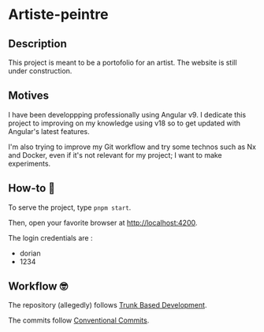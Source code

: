 # Artiste-peintre

## Description

This project is meant to be a portofolio for an artist. The website is still under construction.

## Motives

I have been developpping professionally using Angular v9. I dedicate this project to improving on my knowledge using v18 so to get updated with Angular's latest features.

I'm also trying to improve my Git workflow and try some technos such as Nx and Docker, even if it's not relevant for my project; I want to make experiments.

## How-to 🤔

To serve the project, type `pnpm start`.

Then, open your favorite browser at <http://localhost:4200>.

The login credentials are :

- dorian
- 1234

## Workflow 🤓

The repository (allegedly) follows [Trunk Based Development](https://www.atlassian.com/continuous-delivery/continuous-integration/trunk-based-development).

The commits follow [Conventional Commits](https://www.conventionalcommits.org/en/v1.0.0/).
